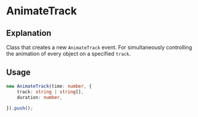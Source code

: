 # AnimateTrack

## Explanation

Class that creates a new `AnimateTrack` event. For simultaneously controlling the animation of every object on a specified `track`.

## Usage

```ts
new AnimateTrack(time: number, {
    track: string | string[],
    duration: number,
    
}).push();